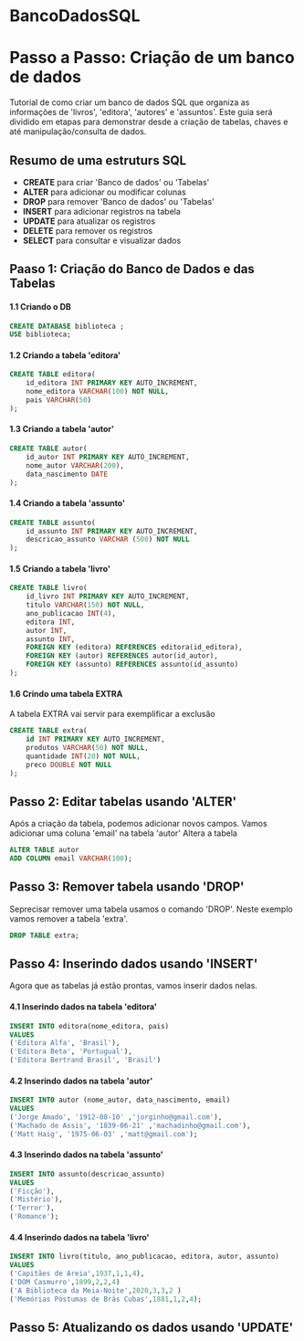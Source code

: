 # BancoDadosSQL

# Passo a Passo: Criação de um banco de dados
 
Tutorial de como criar um banco de dados SQL que organiza as informações de 'livros', 'editora', 'autores' e 'assuntos'. 
Este guia será dividido em etapas para demonstrar desde a criação de tabelas, chaves e até manipulação/consulta de dados. 

## Resumo de uma estruturs SQL
* __CREATE__  para criar 'Banco de dados' ou 'Tabelas'
* __ALTER__ para adicionar ou modificar colunas
* __DROP__ para remover 'Banco de dados' ou 'Tabelas'
* __INSERT__ para adicionar registros na tabela
* __UPDATE__ para atualizar os registros
* __DELETE__ para remover os registros 
* __SELECT__ para consultar e visualizar dados 


## Paaso 1: Criação do Banco de Dados e das Tabelas 
#### 1.1 Criando o DB 
``` SQL
CREATE DATABASE biblioteca ;
USE biblioteca;
```

#### 1.2 Criando a tabela 'editora'
```SQL
CREATE TABLE editora(
    id_editora INT PRIMARY KEY AUTO_INCREMENT,
    nome_editora VARCHAR(100) NOT NULL,
    pais VARCHAR(50)
);
```

#### 1.3 Criando a tabela 'autor'
```SQL
CREATE TABLE autor(
    id_autor INT PRIMARY KEY AUTO_INCREMENT,
    nome_autor VARCHAR(200),
    data_nascimento DATE
);
```
#### 1.4 Criando a tabela 'assunto'
```SQL
CREATE TABLE assunto(
    id_assunto INT PRIMARY KEY AUTO_INCREMENT,
    descricao_assunto VARCHAR (500) NOT NULL
);
```

#### 1.5 Criando a tabela 'livro'
```SQL
CREATE TABLE livro(
    id_livro INT PRIMARY KEY AUTO_INCREMENT,
    titulo VARCHAR(150) NOT NULL, 
    ano_publicacao INT(4),
    editora INT,
    autor INT,
    assunto INT, 
    FOREIGN KEY (editora) REFERENCES editora(id_editora),
    FOREIGN KEY (autor) REFERENCES autor(id_autor),
    FOREIGN KEY (assunto) REFERENCES assunto(id_assunto)
);
```

#### 1.6 Crindo uma tabela EXTRA
A tabela EXTRA vai servir para exemplificar a exclusão
```SQL
CREATE TABLE extra(
    id INT PRIMARY KEY AUTO_INCREMENT,
    produtos VARCHAR(50) NOT NULL,
    quantidade INT(20) NOT NULL,
    preco DOUBLE NOT NULL
);
```

## Passo 2: Editar tabelas usando 'ALTER'
Após a criação da tabela, podemos adicionar novos campos. Vamos adicionar uma coluna 'email' na tabela 'autor'
Altera a tabela
``` SQL
ALTER TABLE autor
ADD COLUMN email VARCHAR(100);
```

## Passo 3: Remover tabela usando 'DROP'
Seprecisar remover uma tabela usamos o comando 'DROP'. Neste exemplo vamos remover a tabela 'extra'. 
```SQL
DROP TABLE extra;
```

## Passo 4: Inserindo dados usando 'INSERT'
Agora que as tabelas já estão prontas, vamos inserir dados nelas.

#### 4.1 Inserindo dados na tabela 'editora'
```SQL
INSERT INTO editora(nome_editora, pais)
VALUES 
('Editora Alfa', 'Brasil'),
('Editora Beta', 'Portugual'),
('Editora Bertrand Brasil', 'Brasil')
```

#### 4.2 Inserindo dados na tabela 'autor'
``` SQL
INSERT INTO autor (nome_autor, data_nascimento, email)
VALUES
('Jorge Amado', '1912-08-10' ,'jorginho@gmail.com'),
('Machado de Assis', '1839-06-21' ,'machadinho@gmail.com'),
('Matt Haig', '1975-06-03' ,'matt@gmail.com');
```

#### 4.3 Inserindo dados na tabela 'assunto'
```SQL
INSERT INTO assunto(descricao_assunto)
VALUES 
('Ficção'),
('Mistério'),
('Terror'),
('Romance');
```

#### 4.4 Inserindo dados na tabela 'livro'
```SQL
INSERT INTO livro(titulo, ano_publicacao, editora, autor, assunto)
VALUES 
('Capitães de Areia',1937,1,1,4),
('DOM Casmurro',1899,2,2,4)
('A Biblioteca da Meia-Noite',2020,3,3,2 )
('Memórias Póstumas de Brás Cubas',1881,1,2,4);
```

## Passo 5: Atualizando os dados usando 'UPDATE'

